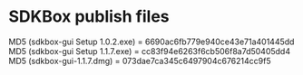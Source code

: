 # SDKBox publish files

MD5 (sdkbox-gui Setup 1.0.2.exe) = 6690ac6fb779e940ce43e71a401445dd
MD5 (sdkbox-gui Setup 1.1.7.exe) = cc83f94e6263f6cb506f8a7d50405dd4
MD5 (sdkbox-gui-1.1.7.dmg) = 073dae7ca345c6497904c676214cc9f5
